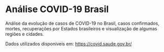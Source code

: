 # Análise COVID-19 Brasil
Análise da evolução de casos de COVID-19 no Brasil, casos confirmados, mortes, recuperações por Estados brasileiros e visualização de algumas regiões e cidades.

Dados utilizados disponíveis em: https://covid.saude.gov.br/
